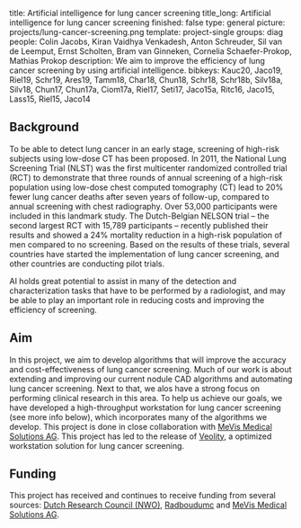 title: Artificial intelligence for lung cancer screening
title_long: Artificial intelligence for lung cancer screening
finished: false
type: general
picture: projects/lung-cancer-screening.png
template: project-single
groups: diag
people: Colin Jacobs, Kiran Vaidhya Venkadesh, Anton Schreuder, Sil van de Leemput, Ernst Scholten, Bram van Ginneken, Cornelia Schaefer-Prokop, Mathias Prokop
description: We aim to improve the efficiency of lung cancer screening by using artificial intelligence. 
bibkeys: Kauc20, Jaco19, Riel19, Schr19, Ares19, Tamm18, Char18, Chun18, Schr18, Schr18b, Silv18a, Silv18, Chun17, Chun17a, Ciom17a, Riel17, Seti17, Jaco15a, Ritc16, Jaco15, Lass15, Riel15, Jaco14

## Background
To be able to detect lung cancer in an early stage, screening of high-risk subjects using low-dose CT has been proposed. In 2011, the National Lung Screening Trial (NLST) was the first multicenter randomized controlled trial (RCT) to demonstrate that three rounds of annual screening of a high-risk population using low-dose chest computed tomography (CT) lead to 20% fewer lung cancer deaths after seven years of follow-up, compared to annual screening with chest radiography. Over 53,000 participants were included in this landmark study. The Dutch-Belgian NELSON trial – the second largest RCT with 15,789 participants – recently published their results and showed a 24% mortality reduction in a high-risk population of men compared to no screening. Based on the results of these trials, several countries have started the implementation of lung cancer screening, and other countries are conducting pilot trials. 

AI holds great potential to assist in many of the detection and characterization tasks that have to be performed by a radiologist, and may be able to play an important role in reducing costs and improving the efficiency of screening.

## Aim
In this project, we aim to develop algorithms that will improve the accuracy and cost-effectiveness of lung cancer screening. Much of our work is about extending and improving our current nodule CAD algorithms and automating lung cancer screening. Next to that, we alos have a strong focus on performing clinical research in this area. To help us achieve our goals, we have developed a high-throughput workstation for lung cancer screening (see more info below), which incorporates many of the algorithms we develop. This project is done in close collaboration with [MeVis Medical Solutions AG](https://www.mevis.de/en/). This project has led to the release of [Veolity](https://www.veolity.com), a optimized workstation solution for lung cancer screening.

## Funding
This project has received and continues to receive funding from several sources: [Dutch Research Council (NWO)](https://www.nwo.nl/en/), [Radboudumc](https://www.radboudumc.nl) and [MeVis Medical Solutions AG](https://www.mevis.de/en/).
